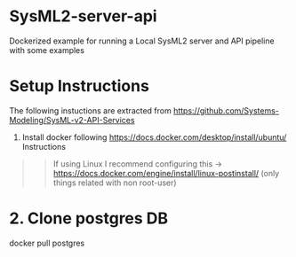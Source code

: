 # SysML2-server-api
Dockerized example for running a Local SysML2 server and API pipeline with some examples 

# Setup Instructions 

The following instuctions are extracted from https://github.com/Systems-Modeling/SysML-v2-API-Services

1. Install docker following https://docs.docker.com/desktop/install/ubuntu/ Instructions
>> If using Linux I recommend configuring this -> https://docs.docker.com/engine/install/linux-postinstall/ (only things related with non root-user)

# 2. Clone postgres DB 

docker pull postgres


